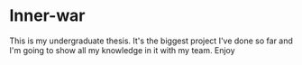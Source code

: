 # Inner-war
This is my undergraduate thesis. It's the biggest project I've done so far and I'm going to show all my knowledge in it with my team. Enjoy 
